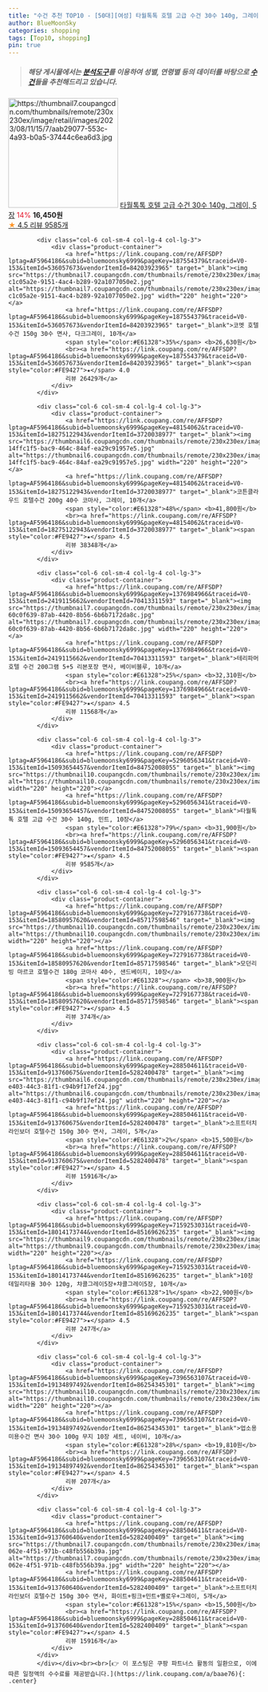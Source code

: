 ```yaml
---
title: "수건 추천 TOP10 - [50대][여성] 타월톡톡 호텔 고급 수건 30수 140g, 그레이, 5장"
author: BlueMoonSky
categories: shopping
tags: [Top10, shopping]
pin: true
---
```


> ##### 해당 게시물에서는 [**분석도구**](https://itemscout.io/)를 이용하여 **성별**, **연령별** 등의 데이터를 바탕으로 [**수건**](https://link.coupang.com/a/baae76)들을 추천해드리고 있습니다.
<div class="container"><div class="row">
            <div class="col-6 col-sm-4 col-lg-4 col-lg-3">
                <div class="product-container">
                    <a href="https://link.coupang.com/re/AFFSDP?lptag=AF5964186&subid=bluemoonsky6999&pageKey=5296056341&traceid=V0-153&itemId=7632948081&vendorItemId=86850250683" target="_blank"><img src="https://thumbnail7.coupangcdn.com/thumbnails/remote/230x230ex/image/retail/images/2023/08/11/15/7/aab29077-553c-4a93-b0a5-37444c6ea6d3.jpg" alt="https://thumbnail7.coupangcdn.com/thumbnails/remote/230x230ex/image/retail/images/2023/08/11/15/7/aab29077-553c-4a93-b0a5-37444c6ea6d3.jpg" width="220" height="220"></a>
                    <a href="https://link.coupang.com/re/AFFSDP?lptag=AF5964186&subid=bluemoonsky6999&pageKey=5296056341&traceid=V0-153&itemId=7632948081&vendorItemId=86850250683" target="_blank">타월톡톡 호텔 고급 수건 30수 140g, 그레이, 5장</a>
                    <span style="color:#E61328">14%</span> <b>16,450원</b>
                    <br><a href="https://link.coupang.com/re/AFFSDP?lptag=AF5964186&subid=bluemoonsky6999&pageKey=5296056341&traceid=V0-153&itemId=7632948081&vendorItemId=86850250683" target="_blank"><span style="color:#FE9427">★</span> 4.5
                    리뷰 9585개</a>
                </div>
            </div>
            
            <div class="col-6 col-sm-4 col-lg-4 col-lg-3">
                <div class="product-container">
                    <a href="https://link.coupang.com/re/AFFSDP?lptag=AF5964186&subid=bluemoonsky6999&pageKey=187554379&traceid=V0-153&itemId=536057673&vendorItemId=84203923965" target="_blank"><img src="https://thumbnail7.coupangcdn.com/thumbnails/remote/230x230ex/image/retail/images/4689428470327363-c1c05a2e-9151-4ac4-b289-92a1077050e2.jpg" alt="https://thumbnail7.coupangcdn.com/thumbnails/remote/230x230ex/image/retail/images/4689428470327363-c1c05a2e-9151-4ac4-b289-92a1077050e2.jpg" width="220" height="220"></a>
                    <a href="https://link.coupang.com/re/AFFSDP?lptag=AF5964186&subid=bluemoonsky6999&pageKey=187554379&traceid=V0-153&itemId=536057673&vendorItemId=84203923965" target="_blank">코멧 호텔 수건 150g 30수 면사, 다크그레이, 10개</a>
                    <span style="color:#E61328">35%</span> <b>26,630원</b>
                    <br><a href="https://link.coupang.com/re/AFFSDP?lptag=AF5964186&subid=bluemoonsky6999&pageKey=187554379&traceid=V0-153&itemId=536057673&vendorItemId=84203923965" target="_blank"><span style="color:#FE9427">★</span> 4.0
                    리뷰 26429개</a>
                </div>
            </div>
            
            <div class="col-6 col-sm-4 col-lg-4 col-lg-3">
                <div class="product-container">
                    <a href="https://link.coupang.com/re/AFFSDP?lptag=AF5964186&subid=bluemoonsky6999&pageKey=48154062&traceid=V0-153&itemId=18275122943&vendorItemId=3720038977" target="_blank"><img src="https://thumbnail6.coupangcdn.com/thumbnails/remote/230x230ex/image/retail/images/4599168087954370-14ffc1f5-bac9-464c-84af-ea29c91957e5.jpg" alt="https://thumbnail6.coupangcdn.com/thumbnails/remote/230x230ex/image/retail/images/4599168087954370-14ffc1f5-bac9-464c-84af-ea29c91957e5.jpg" width="220" height="220"></a>
                    <a href="https://link.coupang.com/re/AFFSDP?lptag=AF5964186&subid=bluemoonsky6999&pageKey=48154062&traceid=V0-153&itemId=18275122943&vendorItemId=3720038977" target="_blank">코튼클라우드 호텔수건 200g 40수 코마사, 그레이, 10개</a>
                    <span style="color:#E61328">48%</span> <b>41,800원</b>
                    <br><a href="https://link.coupang.com/re/AFFSDP?lptag=AF5964186&subid=bluemoonsky6999&pageKey=48154062&traceid=V0-153&itemId=18275122943&vendorItemId=3720038977" target="_blank"><span style="color:#FE9427">★</span> 4.5
                    리뷰 38348개</a>
                </div>
            </div>
            
            <div class="col-6 col-sm-4 col-lg-4 col-lg-3">
                <div class="product-container">
                    <a href="https://link.coupang.com/re/AFFSDP?lptag=AF5964186&subid=bluemoonsky6999&pageKey=1376984966&traceid=V0-153&itemId=2419115662&vendorItemId=70413311593" target="_blank"><img src="https://thumbnail7.coupangcdn.com/thumbnails/remote/230x230ex/image/retail/images/28960561021861-60c0f639-87ab-4420-8b56-6b6b7172da8c.jpg" alt="https://thumbnail7.coupangcdn.com/thumbnails/remote/230x230ex/image/retail/images/28960561021861-60c0f639-87ab-4420-8b56-6b6b7172da8c.jpg" width="220" height="220"></a>
                    <a href="https://link.coupang.com/re/AFFSDP?lptag=AF5964186&subid=bluemoonsky6999&pageKey=1376984966&traceid=V0-153&itemId=2419115662&vendorItemId=70413311593" target="_blank">테리파머 호텔 수건 200그램 5+5 리본포장 면사, 베이비블루, 10개</a>
                    <span style="color:#E61328">25%</span> <b>32,310원</b>
                    <br><a href="https://link.coupang.com/re/AFFSDP?lptag=AF5964186&subid=bluemoonsky6999&pageKey=1376984966&traceid=V0-153&itemId=2419115662&vendorItemId=70413311593" target="_blank"><span style="color:#FE9427">★</span> 4.5
                    리뷰 11568개</a>
                </div>
            </div>
            
            <div class="col-6 col-sm-4 col-lg-4 col-lg-3">
                <div class="product-container">
                    <a href="https://link.coupang.com/re/AFFSDP?lptag=AF5964186&subid=bluemoonsky6999&pageKey=5296056341&traceid=V0-153&itemId=15093654457&vendorItemId=84752008055" target="_blank"><img src="https://thumbnail10.coupangcdn.com/thumbnails/remote/230x230ex/image/vendor_inventory/d59c/18d85df9b593ffe3c69460806b49b80ec70be0a4af772d4e9c534a8c6063.jpg" alt="https://thumbnail10.coupangcdn.com/thumbnails/remote/230x230ex/image/vendor_inventory/d59c/18d85df9b593ffe3c69460806b49b80ec70be0a4af772d4e9c534a8c6063.jpg" width="220" height="220"></a>
                    <a href="https://link.coupang.com/re/AFFSDP?lptag=AF5964186&subid=bluemoonsky6999&pageKey=5296056341&traceid=V0-153&itemId=15093654457&vendorItemId=84752008055" target="_blank">타월톡톡 호텔 고급 수건 30수 140g, 민트, 10장</a>
                    <span style="color:#E61328">79%</span> <b>31,900원</b>
                    <br><a href="https://link.coupang.com/re/AFFSDP?lptag=AF5964186&subid=bluemoonsky6999&pageKey=5296056341&traceid=V0-153&itemId=15093654457&vendorItemId=84752008055" target="_blank"><span style="color:#FE9427">★</span> 4.5
                    리뷰 9585개</a>
                </div>
            </div>
            
            <div class="col-6 col-sm-4 col-lg-4 col-lg-3">
                <div class="product-container">
                    <a href="https://link.coupang.com/re/AFFSDP?lptag=AF5964186&subid=bluemoonsky6999&pageKey=7279167738&traceid=V0-153&itemId=18580957620&vendorItemId=85717598546" target="_blank"><img src="https://thumbnail10.coupangcdn.com/thumbnails/remote/230x230ex/image/vendor_inventory/9614/837b52e94bed6caad05271fbe9ab9ec2217047f8e368c1d06d4b7fdd3521.jpg" alt="https://thumbnail10.coupangcdn.com/thumbnails/remote/230x230ex/image/vendor_inventory/9614/837b52e94bed6caad05271fbe9ab9ec2217047f8e368c1d06d4b7fdd3521.jpg" width="220" height="220"></a>
                    <a href="https://link.coupang.com/re/AFFSDP?lptag=AF5964186&subid=bluemoonsky6999&pageKey=7279167738&traceid=V0-153&itemId=18580957620&vendorItemId=85717598546" target="_blank">모던리빙 마르코 호텔수건 180g 코마사 40수, 샌드베이지, 10장</a>
                    <span style="color:#E61328"></span> <b>38,900원</b>
                    <br><a href="https://link.coupang.com/re/AFFSDP?lptag=AF5964186&subid=bluemoonsky6999&pageKey=7279167738&traceid=V0-153&itemId=18580957620&vendorItemId=85717598546" target="_blank"><span style="color:#FE9427">★</span> 4.5
                    리뷰 374개</a>
                </div>
            </div>
            
            <div class="col-6 col-sm-4 col-lg-4 col-lg-3">
                <div class="product-container">
                    <a href="https://link.coupang.com/re/AFFSDP?lptag=AF5964186&subid=bluemoonsky6999&pageKey=288504611&traceid=V0-153&itemId=913760675&vendorItemId=5282400478" target="_blank"><img src="https://thumbnail6.coupangcdn.com/thumbnails/remote/230x230ex/image/retail/images/2019/08/26/11/0/ee945e9f-e403-44c3-81f1-c94b9f17ef24.jpg" alt="https://thumbnail6.coupangcdn.com/thumbnails/remote/230x230ex/image/retail/images/2019/08/26/11/0/ee945e9f-e403-44c3-81f1-c94b9f17ef24.jpg" width="220" height="220"></a>
                    <a href="https://link.coupang.com/re/AFFSDP?lptag=AF5964186&subid=bluemoonsky6999&pageKey=288504611&traceid=V0-153&itemId=913760675&vendorItemId=5282400478" target="_blank">소프트터치 라인보더 호텔수건 150g 30수 면사, 그레이, 5개</a>
                    <span style="color:#E61328">2%</span> <b>15,500원</b>
                    <br><a href="https://link.coupang.com/re/AFFSDP?lptag=AF5964186&subid=bluemoonsky6999&pageKey=288504611&traceid=V0-153&itemId=913760675&vendorItemId=5282400478" target="_blank"><span style="color:#FE9427">★</span> 4.5
                    리뷰 15916개</a>
                </div>
            </div>
            
            <div class="col-6 col-sm-4 col-lg-4 col-lg-3">
                <div class="product-container">
                    <a href="https://link.coupang.com/re/AFFSDP?lptag=AF5964186&subid=bluemoonsky6999&pageKey=7159253031&traceid=V0-153&itemId=18014173744&vendorItemId=85169626235" target="_blank"><img src="https://thumbnail9.coupangcdn.com/thumbnails/remote/230x230ex/image/vendor_inventory/d19e/e30ff1196822930330d1f845274e0ef661b93788ffad8ae6a94908d463ff.jpg" alt="https://thumbnail9.coupangcdn.com/thumbnails/remote/230x230ex/image/vendor_inventory/d19e/e30ff1196822930330d1f845274e0ef661b93788ffad8ae6a94908d463ff.jpg" width="220" height="220"></a>
                    <a href="https://link.coupang.com/re/AFFSDP?lptag=AF5964186&subid=bluemoonsky6999&pageKey=7159253031&traceid=V0-153&itemId=18014173744&vendorItemId=85169626235" target="_blank">10장 데일리타올 30수 120g, 챠콜그레이5장+챠콜그레이5장, 10개</a>
                    <span style="color:#E61328">1%</span> <b>22,900원</b>
                    <br><a href="https://link.coupang.com/re/AFFSDP?lptag=AF5964186&subid=bluemoonsky6999&pageKey=7159253031&traceid=V0-153&itemId=18014173744&vendorItemId=85169626235" target="_blank"><span style="color:#FE9427">★</span> 4.5
                    리뷰 247개</a>
                </div>
            </div>
            
            <div class="col-6 col-sm-4 col-lg-4 col-lg-3">
                <div class="product-container">
                    <a href="https://link.coupang.com/re/AFFSDP?lptag=AF5964186&subid=bluemoonsky6999&pageKey=7396563107&traceid=V0-153&itemId=19134897492&vendorItemId=86254345301" target="_blank"><img src="https://thumbnail10.coupangcdn.com/thumbnails/remote/230x230ex/image/vendor_inventory/8c26/60a35e02ee413d9862c6e254838e1d954f4f3733dd60308312d3aa408978.jpg" alt="https://thumbnail10.coupangcdn.com/thumbnails/remote/230x230ex/image/vendor_inventory/8c26/60a35e02ee413d9862c6e254838e1d954f4f3733dd60308312d3aa408978.jpg" width="220" height="220"></a>
                    <a href="https://link.coupang.com/re/AFFSDP?lptag=AF5964186&subid=bluemoonsky6999&pageKey=7396563107&traceid=V0-153&itemId=19134897492&vendorItemId=86254345301" target="_blank">업소용 미용수건 면사 30수 100g 무지 10장 세트, 네이비, 10개</a>
                    <span style="color:#E61328">28%</span> <b>19,810원</b>
                    <br><a href="https://link.coupang.com/re/AFFSDP?lptag=AF5964186&subid=bluemoonsky6999&pageKey=7396563107&traceid=V0-153&itemId=19134897492&vendorItemId=86254345301" target="_blank"><span style="color:#FE9427">★</span> 4.5
                    리뷰 207개</a>
                </div>
            </div>
            
            <div class="col-6 col-sm-4 col-lg-4 col-lg-3">
                <div class="product-container">
                    <a href="https://link.coupang.com/re/AFFSDP?lptag=AF5964186&subid=bluemoonsky6999&pageKey=288504611&traceid=V0-153&itemId=913760640&vendorItemId=5282400409" target="_blank"><img src="https://thumbnail7.coupangcdn.com/thumbnails/remote/230x230ex/image/retail/images/2019/08/26/11/9/25857497-062e-4f51-971b-c48fb556b39a.jpg" alt="https://thumbnail7.coupangcdn.com/thumbnails/remote/230x230ex/image/retail/images/2019/08/26/11/9/25857497-062e-4f51-971b-c48fb556b39a.jpg" width="220" height="220"></a>
                    <a href="https://link.coupang.com/re/AFFSDP?lptag=AF5964186&subid=bluemoonsky6999&pageKey=288504611&traceid=V0-153&itemId=913760640&vendorItemId=5282400409" target="_blank">소프트터치 라인보더 호텔수건 150g 30수 면사, 화이트+핑크+민트+옐로우+그레이, 5개</a>
                    <span style="color:#E61328">15%</span> <b>15,500원</b>
                    <br><a href="https://link.coupang.com/re/AFFSDP?lptag=AF5964186&subid=bluemoonsky6999&pageKey=288504611&traceid=V0-153&itemId=913760640&vendorItemId=5282400409" target="_blank"><span style="color:#FE9427">★</span> 4.5
                    리뷰 15916개</a>
                </div>
            </div>
            </div></div><br><br>[👉 이 포스팅은 쿠팡 파트너스 활동의 일환으로, 이에 따른 일정액의 수수료를 제공받습니다.](https://link.coupang.com/a/baae76){: .center}